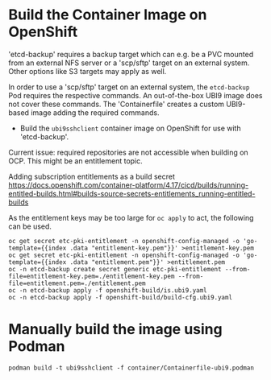 
# Build the Container Image on OpenShift

'etcd-backup' requires a backup target which can e.g. be a PVC mounted from an external NFS server or a 'scp/sftp' target on an external system. Other options like S3 targets may apply as well.

In order to use a 'scp/sftp' target on an external system, the `etcd-backup` Pod requires the respective commands.
An out-of-the-box UBI9 image does not cover these commands. The 'Containerfile' creates a custom UBI9-based image adding the required commands.



* Build the `ubi9sshclient` container image on OpenShift for use with 'etcd-backup'.


Current issue: required repositories are not accessible when building on OCP. This might be an entitlement topic.


Adding subscription entitlements as a build secret
https://docs.openshift.com/container-platform/4.17/cicd/builds/running-entitled-builds.html#builds-source-secrets-entitlements_running-entitled-builds

As the entitlement keys may be too large for `oc apply` to act, the following can be used.


```shell
oc get secret etc-pki-entitlement -n openshift-config-managed -o 'go-template={{index .data "entitlement-key.pem"}}' >entitlement-key.pem
oc get secret etc-pki-entitlement -n openshift-config-managed -o 'go-template={{index .data "entitlement.pem"}}' >entitlement.pem
oc -n etcd-backup create secret generic etc-pki-entitlement --from-file=entitlement-key.pem=./entitlement-key.pem --from-file=entitlement.pem=./entitlement.pem
oc -n etcd-backup apply -f openshift-build/is.ubi9.yaml
oc -n etcd-backup apply -f openshift-build/build-cfg.ubi9.yaml

```


# Manually build the image using Podman

```shell
podman build -t ubi9sshclient -f container/Containerfile-ubi9.podman
```

